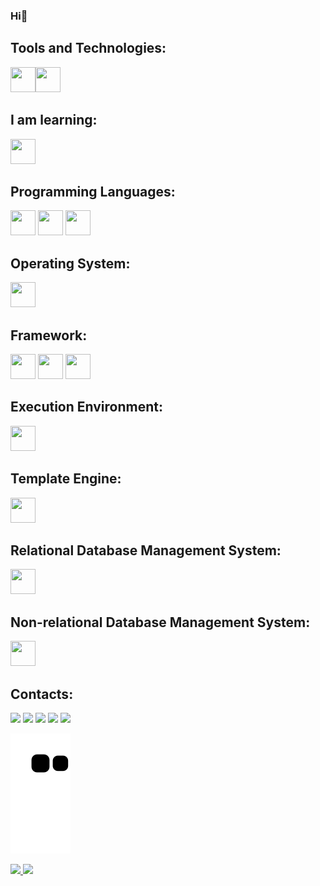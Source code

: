 ### Hi👋

<!--
**PACFWL/PACFWL** is a ✨ _special_ ✨ repository because its `README.md` (this file) appears on your GitHub profile.

Here are some ideas to get you started:

- 🔭 I’m currently working on ...
- 🌱 I’m currently learning ...
- 👯 I’m looking to collaborate on ...
- 🤔 I’m looking for help with ...
- 💬 Ask me about ...
- 📫 How to reach me: ...
- 😄 Pronouns: ...
- ⚡ Fun fact: ...
-->

## Tools and Technologies:

<img loading="lazy" src="https://cdn.jsdelivr.net/gh/devicons/devicon/icons/git/git-original.svg" width="40" height="40"/><img loading="lazy" src="https://www.svgrepo.com/show/452211/github.svg" width="40" height="40"/>

## I am learning:
<img loading="lazy" src="https://www.svgrepo.com/show/448236/linux.svg" width="40" height="40"/>

## Programming Languages:

<img loading="lazy" src="https://www.svgrepo.com/show/353924/java.svg" width="40" height="40"/> <img loading="lazy" src="https://www.svgrepo.com/show/255832/sql.svg" width="40" height="40"/> <img loading="lazy" src="https://www.svgrepo.com/show/353925/javascript.svg" width="40" height="40"/>

## Operating System:
<img loading="lazy" src="https://www.svgrepo.com/show/382713/windows-applications.svg" width="40" height="40"/> 

## Framework: 
<img loading="lazy" src="https://www.svgrepo.com/show/354380/spring-icon.svg" width="40" height="40"/> <img loading="lazy" src="https://www.svgrepo.com/show/452092/react.svg" width="40" height="40"/> <img loading="lazy" src="https://cdn.iconscout.com/icon/free/png-512/free-express-logo-icon-download-in-svg-png-gif-file-formats--programming-language-logos-pack-icons-1175029.png?f=webp&w=256" width="40" height="40"/>

## Execution Environment:
<img loading="lazy" src="https://www.svgrepo.com/show/452075/node-js.svg" width="40" height="40"/>

## Template Engine:

<img loading="lazy" src="https://www.svgrepo.com/show/373574/ejs.svg" width="40" height="40"/>

## Relational Database Management System:
<img loading="lazy" src="https://www.svgrepo.com/show/303251/mysql-logo.svg" width="40" height="40"/>

## Non-relational Database Management System:
<img loading="lazy" src="https://www.svgrepo.com/show/373845/mongo.svg" width="40" height="40"/>

## Contacts:

<div>
<a href="https://www.youtube.com/seu-canal-youtube-aqui" target="_blank"><img loading="lazy" src="https://img.shields.io/badge/YouTube-FF0000?style=for-the-badge&logo=youtube&logoColor=white" target="_blank"></a>
<a href="https://instagram.com/seu-usuário-instagram-aqui" target="_blank"><img loading="lazy" src="https://img.shields.io/badge/-Instagram-%23E4405F?style=for-the-badge&logo=instagram&logoColor=white" target="_blank"></a>
<a href="https://www.twitch.tv/seu-usuário-aqui" target="_blank"><img loading="lazy" src="https://img.shields.io/badge/Twitch-9146FF?style=for-the-badge&logo=twitch&logoColor=white" target="_blank"></a>
<a href = "mailto:contato@seu-usuário-aqui"><img loading="lazy" src="https://img.shields.io/badge/Gmail-D14836?style=for-the-badge&logo=gmail&logoColor=white" target="_blank"></a>
<a href="https://www.linkedin.com/in/seu-usuário-linkedln-aqui" target="_blank"><img loading="lazy" src="https://img.shields.io/badge/-LinkedIn-%230077B5?style=for-the-badge&logo=linkedin&logoColor=white" target="_blank"></a>   
</div>

![Snake animation](https://github.com/PACFWL/PACFWL/blob/output/github-contribution-grid-snake.svg)

<div>
<a href="https://github.com/PACFWL">
<img loading="lazy" height="180em" src="https://github-readme-stats.vercel.app/api/top-langs/?username=PACFWL&layout=compact&langs_count=7&theme=dracula"/>
<img loading="lazy" height="180em" src="https://github-readme-stats.vercel.app/api?username=PACFWL&show_icons=true&theme=dracula&include_all_commits=true&count_private=true"/>
</div>
